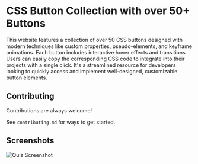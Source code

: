 # CSS Button Collection with over 50+ Buttons

This website features a collection of over 50 CSS buttons designed with modern techniques like custom properties, pseudo-elements, and keyframe animations. Each button includes interactive hover effects and transitions. Users can easily copy the corresponding CSS code to integrate into their projects with a single click. It's a streamlined resource for developers looking to quickly access and implement well-designed, customizable button elements.

## Contributing

Contributions are always welcome!

See `contributing.md` for ways to get started.

## Screenshots

![Quiz Screenshot](https://cloud-ih9vsk9cv-hack-club-bot.vercel.app/0image.png)
